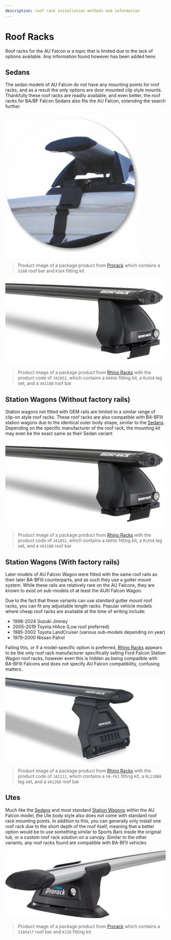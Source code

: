 ```yaml
---
description: roof rack installation methods and information
---
```


# Roof Racks

Roof racks for the AU Falcon is a topic that is limited due to the lack of options available. Any information found however has been added here:

## Sedans

The sedan models of AU Falcon do not have any mounting points for roof racks, and as a result the only options are door mounted clip style mounts. Thankfully these roof racks are readily available, and even better, the roof racks for BA/BF Falcon Sedans also fits the AU Falcon, extending the search further.

![Prorack AU Falcon Package](./prorack-package.jpg)

> Product image of a package product from [Prorack](../../Credits.md#sources) which contains a `S16B` roof bar and `K164` fitting kit

![Rhino Rack AU Falcon package](./rhino-rack-vortex-2500.jpg)

> Product image of a package product from [Rhino Racks](../../Credits.md#sources) with the product code of `JA1852`, which contains a `DK056` fitting kit, a `RLKVA` leg set, and a `VA118B` roof bar

## Station Wagons (Without factory rails)

Station wagons not fitted with OEM rails are limited to a similar range of clip-on style roof racks. These roof racks are also compatible with BA-BFIII station wagons due to the identical outer body shape, similar to the [Sedans](#sedans). Depending on the specific manufacturer of the roof rack, the mounting kit may even be the exact same as their Sedan variant

![Rhino Rack AU Falcon package](./rhino-rack-vortex-2500.jpg)

> Product image of a package product from [Rhino Racks](../../Credits.md#sources) with the product code of `JA1852`, which contains a `DK056` fitting kit, a `RLKVA` leg set, and a `VA118B` roof bar

## Station Wagons (With factory rails)

Later models of AU Falcon Wagon were fitted with the same roof rails as their later BA-BFIII counterparts, and as such they use a gutter mount system. While these rails are relatively rare on the AU Falcons, they are known to exist on sub-models of at least the AUIII Falcon Wagon.

Due to the fact that these variants can use standard gutter mount roof racks, you can fit any adjustable length racks. Popular vehicle models where cheap roof racks are available at the time of writing include:

- 1998-2024 Suzuki Jimney
- 2005-2019 Toyota HiAce (Low roof preferred)
- 1985-2002 Toyota LandCruiser (various sub-models depending on year)
- 1979-2000 Nissan Patrol

Failing this, or if a model-specific option is preferred, [Rhino Racks](../../Credits.md#sources) appears to be the only roof rack manufacturer specifically selling Ford Falcon Station Wagon roof racks, however even this is hidden as being compatible with BA-BFIII Falcons and does not specify AU Falcon compatibility, confusing matters.

![Rhino Rack BA-BFIII Factory Rail Racks](./rhino-rack-wagon-factory.jpg)

> Product image of a package product from [Rhino Racks](../../Credits.md#sources) with the product code of `JA2111`, which contains a `VA-FK1` fitting kit, a `RL110BA` leg set, and a `VA126B` roof bar

## Utes

Much like the [Sedans](#sedans) and most standard [Station Wagons](#station-wagons-without-factory-rails) within the AU Falcon model, the Ute body style also does not come with standard roof rack mounting points. In addition to this, you can generally only install one roof rack due to the short depth of the roof itself, meaning that a better option would be to use something similar to Sports Bars inside the original tub, or a custom roof rack solution on a canopy. Similar to the other variants, any roof racks found are compatible with BA-BFII vehicles

![Prorack AU Falcon Single Roof Rack](./prorack-ute-example.png)

> Product image of a package product from [Prorack](../../Credits.md#sources) which contains a `S16Half` roof bar and `K156` fitting kit